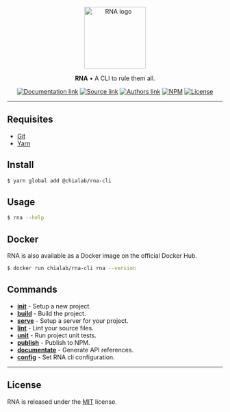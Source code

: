 <p align="center">
    <a href="https://www.chialab.io/p/rna-cli">
        <img alt="RNA logo" width="144" height="144" src="https://raw.githack.com/chialab/rna-cli/master/logo.svg" />
    </a>
</p>

<p align="center">
    <strong>RNA</strong> • A CLI to rule them all.
</p>

<p align="center">
    <a href="https://www.chialab.io/p/rna-cli"><img alt="Documentation link" src="https://img.shields.io/badge/Docs-chialab.io-lightgrey.svg?style=flat-square"></a>
    <a href="https://github.com/chialab/rna-cli"><img alt="Source link" src="https://img.shields.io/badge/Source-GitHub-lightgrey.svg?style=flat-square"></a>
    <a href="https://www.chialab.it"><img alt="Authors link" src="https://img.shields.io/badge/Authors-Chialab-lightgrey.svg?style=flat-square"></a>
    <a href="https://www.npmjs.com/package/@chialab/rna-cli"><img alt="NPM" src="https://img.shields.io/npm/v/@chialab/rna-cli.svg?style=flat-square"></a>
    <a href="https://github.com/chialab/rna-cli/blob/master/LICENSE"><img alt="License" src="https://img.shields.io/npm/l/@chialab/rna-cli.svg?style=flat-square"></a>
</p>

---

## Requisites

* [Git](https://git-scm.com/)
* [Yarn](https://yarnpkg.com)

## Install
```sh
$ yarn global add @chialab/rna-cli
```

## Usage
```sh
$ rna --help
```

## Docker

RNA is also available as a Docker image on the official Docker Hub.

```bash
$ docker run chialab/rna-cli rna --version
```

## Commands

* [**init**](./commands/init) - Setup a new project.
* [**build**](./commands/build) - Build the project.
* [**serve**](./commands/serve) - Setup a server for your project.
* [**lint**](./commands/lint) - Lint your source files.
* [**unit**](./commands/unit) - Run project unit tests.
* [**publish**](./commands/publish) - Publish to NPM.
* [**documentate**](./commands/documentate) - Generate API references.
* [**config**](./commands/config) - Set RNA cli configuration.

---

## License

RNA is released under the [MIT](https://github.com/chialab/rna-cli/blob/master/LICENSE) license.
